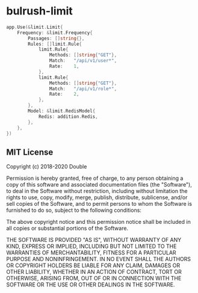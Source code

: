 # bulrush-limit
```go
app.Use(&limit.Limit{
    Frequency: &limit.Frequency{
        Passages: []string{},
        Rules: []limit.Rule{
            limit.Rule{
                Methods: []string{"GET"},
                Match:   "/api/v1/user*",
                Rate:    1,
            },
            limit.Rule{
                Methods: []string{"GET"},
                Match:   "/api/v1/role*",
                Rate:    2,
            },
        },
        Model: &limit.RedisModel{
            Redis: addition.Redis,
        },
    },
})
```
## MIT License

Copyright (c) 2018-2020 Double

Permission is hereby granted, free of charge, to any person obtaining a copy
of this software and associated documentation files (the "Software"), to deal
in the Software without restriction, including without limitation the rights
to use, copy, modify, merge, publish, distribute, sublicense, and/or sell
copies of the Software, and to permit persons to whom the Software is
furnished to do so, subject to the following conditions:

The above copyright notice and this permission notice shall be included in all
copies or substantial portions of the Software.

THE SOFTWARE IS PROVIDED "AS IS", WITHOUT WARRANTY OF ANY KIND, EXPRESS OR
IMPLIED, INCLUDING BUT NOT LIMITED TO THE WARRANTIES OF MERCHANTABILITY,
FITNESS FOR A PARTICULAR PURPOSE AND NONINFRINGEMENT. IN NO EVENT SHALL THE
AUTHORS OR COPYRIGHT HOLDERS BE LIABLE FOR ANY CLAIM, DAMAGES OR OTHER
LIABILITY, WHETHER IN AN ACTION OF CONTRACT, TORT OR OTHERWISE, ARISING FROM,
OUT OF OR IN CONNECTION WITH THE SOFTWARE OR THE USE OR OTHER DEALINGS IN THE
SOFTWARE.
